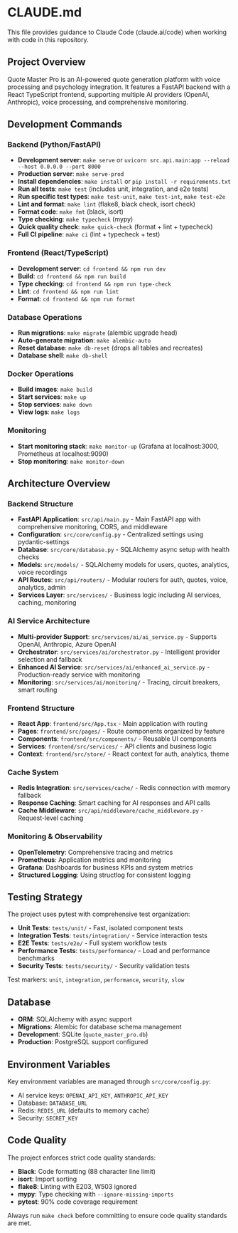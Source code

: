 # CLAUDE.md

This file provides guidance to Claude Code (claude.ai/code) when working with code in this repository.

## Project Overview

Quote Master Pro is an AI-powered quote generation platform with voice processing and psychology integration. It features a FastAPI backend with a React TypeScript frontend, supporting multiple AI providers (OpenAI, Anthropic), voice processing, and comprehensive monitoring.

## Development Commands

### Backend (Python/FastAPI)
- **Development server**: `make serve` or `uvicorn src.api.main:app --reload --host 0.0.0.0 --port 8000`
- **Production server**: `make serve-prod`
- **Install dependencies**: `make install` or `pip install -r requirements.txt`
- **Run all tests**: `make test` (includes unit, integration, and e2e tests)
- **Run specific test types**: `make test-unit`, `make test-int`, `make test-e2e`
- **Lint and format**: `make lint` (flake8, black check, isort check)
- **Format code**: `make fmt` (black, isort)
- **Type checking**: `make typecheck` (mypy)
- **Quick quality check**: `make quick-check` (format + lint + typecheck)
- **Full CI pipeline**: `make ci` (lint + typecheck + test)

### Frontend (React/TypeScript)
- **Development server**: `cd frontend && npm run dev`
- **Build**: `cd frontend && npm run build`
- **Type checking**: `cd frontend && npm run type-check`
- **Lint**: `cd frontend && npm run lint`
- **Format**: `cd frontend && npm run format`

### Database Operations
- **Run migrations**: `make migrate` (alembic upgrade head)
- **Auto-generate migration**: `make alembic-auto`
- **Reset database**: `make db-reset` (drops all tables and recreates)
- **Database shell**: `make db-shell`

### Docker Operations
- **Build images**: `make build`
- **Start services**: `make up`
- **Stop services**: `make down`
- **View logs**: `make logs`

### Monitoring
- **Start monitoring stack**: `make monitor-up` (Grafana at localhost:3000, Prometheus at localhost:9090)
- **Stop monitoring**: `make monitor-down`

## Architecture Overview

### Backend Structure
- **FastAPI Application**: `src/api/main.py` - Main FastAPI app with comprehensive monitoring, CORS, and middleware
- **Configuration**: `src/core/config.py` - Centralized settings using pydantic-settings
- **Database**: `src/core/database.py` - SQLAlchemy async setup with health checks
- **Models**: `src/models/` - SQLAlchemy models for users, quotes, analytics, voice recordings
- **API Routes**: `src/api/routers/` - Modular routers for auth, quotes, voice, analytics, admin
- **Services Layer**: `src/services/` - Business logic including AI services, caching, monitoring

### AI Service Architecture
- **Multi-provider Support**: `src/services/ai/ai_service.py` - Supports OpenAI, Anthropic, Azure OpenAI
- **Orchestrator**: `src/services/ai/orchestrator.py` - Intelligent provider selection and fallback
- **Enhanced AI Service**: `src/services/ai/enhanced_ai_service.py` - Production-ready service with monitoring
- **Monitoring**: `src/services/ai/monitoring/` - Tracing, circuit breakers, smart routing

### Frontend Structure
- **React App**: `frontend/src/App.tsx` - Main application with routing
- **Pages**: `frontend/src/pages/` - Route components organized by feature
- **Components**: `frontend/src/components/` - Reusable UI components
- **Services**: `frontend/src/services/` - API clients and business logic
- **Context**: `frontend/src/store/` - React context for auth, analytics, theme

### Cache System
- **Redis Integration**: `src/services/cache/` - Redis connection with memory fallback
- **Response Caching**: Smart caching for AI responses and API calls
- **Cache Middleware**: `src/api/middleware/cache_middleware.py` - Request-level caching

### Monitoring & Observability
- **OpenTelemetry**: Comprehensive tracing and metrics
- **Prometheus**: Application metrics and monitoring
- **Grafana**: Dashboards for business KPIs and system metrics
- **Structured Logging**: Using structlog for consistent logging

## Testing Strategy

The project uses pytest with comprehensive test organization:
- **Unit Tests**: `tests/unit/` - Fast, isolated component tests
- **Integration Tests**: `tests/integration/` - Service interaction tests
- **E2E Tests**: `tests/e2e/` - Full system workflow tests
- **Performance Tests**: `tests/performance/` - Load and performance benchmarks
- **Security Tests**: `tests/security/` - Security validation tests

Test markers: `unit`, `integration`, `performance`, `security`, `slow`

## Database

- **ORM**: SQLAlchemy with async support
- **Migrations**: Alembic for database schema management
- **Development**: SQLite (`quote_master_pro.db`)
- **Production**: PostgreSQL support configured

## Environment Variables

Key environment variables are managed through `src/core/config.py`:
- AI service keys: `OPENAI_API_KEY`, `ANTHROPIC_API_KEY`
- Database: `DATABASE_URL`
- Redis: `REDIS_URL` (defaults to memory cache)
- Security: `SECRET_KEY`

## Code Quality

The project enforces strict code quality standards:
- **Black**: Code formatting (88 character line limit)
- **isort**: Import sorting
- **flake8**: Linting with E203, W503 ignored
- **mypy**: Type checking with `--ignore-missing-imports`
- **pytest**: 90% code coverage requirement

Always run `make check` before committing to ensure code quality standards are met.
